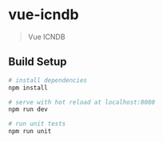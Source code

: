 # vue-icndb

> Vue ICNDB

## Build Setup

``` bash
# install dependencies
npm install

# serve with hot reload at localhost:8080
npm run dev

# run unit tests
npm run unit
```
